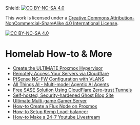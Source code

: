 Shield: [![CC BY-NC-SA 4.0][cc-by-nc-sa-shield]][cc-by-nc-sa]

This work is licensed under a
[Creative Commons Attribution-NonCommercial-ShareAlike 4.0 International License][cc-by-nc-sa].

[![CC BY-NC-SA 4.0][cc-by-nc-sa-image]][cc-by-nc-sa]

[cc-by-nc-sa]: http://creativecommons.org/licenses/by-nc-sa/4.0/
[cc-by-nc-sa-image]: https://licensebuttons.net/l/by-nc-sa/4.0/88x31.png
[cc-by-nc-sa-shield]: https://img.shields.io/badge/License-CC%20BY--NC--SA%204.0-lightgrey.svg

# Homelab How-to & More
- [Create the ULTIMATE Proxmox Hypervisor](https://github.com/bmurrtech/how-to-homelab/blob/main/how-to_ultimate_proxmox.md)
- [Remotely Access Your Servers via Cloudflare](https://github.com/bmurrtech/how-to-homelab/blob/main/how-to_cloudflare.md)
- [PfSense NG-FW Configuration with VLANS](https://github.com/bmurrtech/how-to-homelab/blob/main/how-to_pfsense.md)
- [All Things AI - Multi-model Agentic AI Agents](https://github.com/bmurrtech/how-to-homelab/blob/main/how-to_AI.md)
- [Free SASE Solution Using CloudFlare Zero-trust Tunnels](https://github.com/bmurrtech/how-to-homelab/blob/main/how-to_cloudflare.md)
- [Self-hosted, Security-hardened Ghost Blog Site](https://github.com/bmurrtech/how-to-homelab/blob/main/how-to_ghost_blog.md)
- [Ultimate Multi-game Gamer Server](https://github.com/bmurrtech/how-to-homelab/blob/main/how-to_game_servers.md)
- [How-to Create a Flux Node on Proxmox](https://github.com/bmurrtech/how-to-homelab/blob/main/how-to_flux_proxmox_node.md)
- [How-to Setup Kemp Load-balancer](https://github.com/bmurrtech/how-to-homelab/blob/main/how-to_kemp_loadmaster.md)
- [How-to Make a 24-7 Youtube Livestream](https://github.com/bmurrtech/how-to-homelab/blob/main/how-to_24-7_livestream.md)
